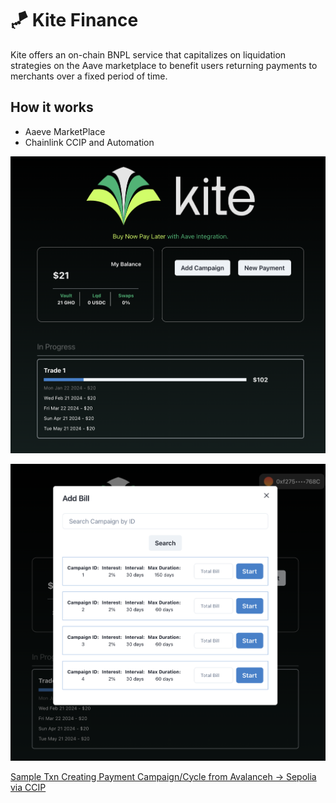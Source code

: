 # 🪁 Kite Finance

Kite offers an on-chain BNPL service that capitalizes on liquidation strategies on the Aave marketplace to benefit users returning payments to merchants over a fixed period of time.

## How it works

- Aaeve MarketPlace
- Chainlink CCIP and Automation

![Alt text](<crosschain-kite/public/Screenshot 2024-01-22 at 18.42.26.png>)

![Alt text](<crosschain-kite/public/Screenshot 2024-01-22 at 21.39.02.png>)

[Sample Txn Creating Payment Campaign/Cycle from Avalanceh -> Sepolia via CCIP](https://ccip.chain.link/msg/0x8e449686f8e36d52fcdc6682ac3841876e63ef005fb66a01516f0a1beb38c13d)
